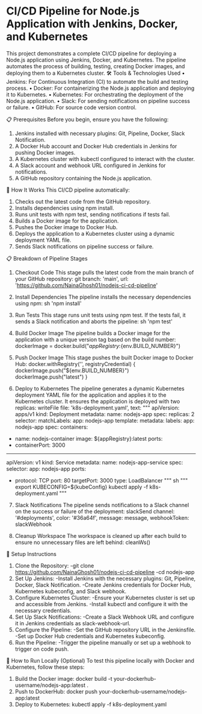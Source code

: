 # CI/CD Pipeline for Node.js Application with Jenkins, Docker, and Kubernetes

This project demonstrates a complete CI/CD pipeline for deploying a Node.js application using Jenkins, Docker, and Kubernetes. The pipeline automates the process of building, testing, creating Docker images, and deploying them to a Kubernetes cluster.
🛠️ Tools & Technologies Used
•	Jenkins: For Continuous Integration (CI) to automate the build and testing process.
•	Docker: For containerizing the Node.js application and deploying it to Kubernetes.
•	Kubernetes: For orchestrating the deployment of the Node.js application.
•	Slack: For sending notifications on pipeline success or failure.
•	GitHub: For source code version control.

📋 Prerequisites
Before you begin, ensure you have the following:
1.	Jenkins installed with necessary plugins: Git, Pipeline, Docker, Slack Notification.
2.	A Docker Hub account and Docker Hub credentials in Jenkins for pushing Docker images.
3.	A Kubernetes cluster with kubectl configured to interact with the cluster.
4.	A Slack account and webhook URL configured in Jenkins for notifications.
5.	A GitHub repository containing the Node.js application.
   
🚀 How It Works
This CI/CD pipeline automatically:
1.	Checks out the latest code from the GitHub repository.
2.	Installs dependencies using npm install.
3.	Runs unit tests with npm test, sending notifications if tests fail.
4.	Builds a Docker image for the application.
5.	Pushes the Docker image to Docker Hub.
6.	Deploys the application to a Kubernetes cluster using a dynamic deployment YAML file.
7.	Sends Slack notifications on pipeline success or failure.
   
📋 Breakdown of Pipeline Stages
1)	Checkout Code
This stage pulls the latest code from the main branch of your GitHub repository:
git branch: 'main', url: 'https://github.com/NainaGhosh01/nodejs-ci-cd-pipeline'

2)	Install Dependencies
The pipeline installs the necessary dependencies using npm:
sh 'npm install'

3)	Run Tests
This stage runs unit tests using npm test. If the tests fail, it sends a Slack notification and aborts the pipeline:
sh 'npm test'

4)	Build Docker Image
The pipeline builds a Docker image for the application with a unique version tag based on the build number: 
dockerImage = docker.build("${appRegistry}:${env.BUILD_NUMBER}")

5)	Push Docker Image
This stage pushes the built Docker image to Docker Hub:
docker.withRegistry('', registryCredential) {
dockerImage.push("${env.BUILD_NUMBER}")
dockerImage.push("latest")
}

6)	Deploy to Kubernetes
The pipeline generates a dynamic Kubernetes deployment YAML file for the application and applies it to the Kubernetes cluster. It ensures the application is deployed with two replicas:
writeFile file: 'k8s-deployment.yaml', text:
"""
apiVersion: apps/v1
kind: Deployment
metadata:
name: nodejs-app
spec:
replicas: 2
selector:
matchLabels:
app: nodejs-app
template:
metadata:
labels:
app: nodejs-app
spec:
containers:
-	name: nodejs-container
image: ${appRegistry}:latest
ports:
-	containerPort: 3000
---
apiVersion: v1
kind: Service
metadata:
name: nodejs-app-service
spec:
selector:
app: nodejs-app
ports:
-	protocol: TCP
port: 80
targetPort: 3000
type: LoadBalancer
"""
sh """
export KUBECONFIG=${kubeConfig}
kubectl apply -f k8s-deployment.yaml
"""

7)	Slack Notifications
The pipeline sends notifications to a Slack channel on the success or failure of the deployment: slackSend channel: '#deployments', color: '#36a64f', message: message, webhookToken: slackWebhook

8)	Cleanup Workspace
The workspace is cleaned up after each build to ensure no unnecessary files are left behind:
cleanWs()

📝 Setup Instructions
1.	Clone the Repository:
     -git clone https://github.com/NainaGhosh01/nodejs-ci-cd-pipeline
     -cd nodejs-app
2.	Set Up Jenkins:
     -Install Jenkins with the necessary plugins: Git, Pipeline, Docker, Slack Notification.
     -Create Jenkins credentials for Docker Hub, Kubernetes kubeconfig, and Slack webhook.
3.	Configure Kubernetes Cluster:
     -Ensure your Kubernetes cluster is set up and accessible from Jenkins.
     -Install kubectl and configure it with the necessary credentials.
4.	Set Up Slack Notifications:
     -Create a Slack Webhook URL and configure it in Jenkins credentials as slack-webhook-url.
5.	Configure the Pipeline:
     -Set the GitHub repository URL in the Jenkinsfile.
     -Set up Docker Hub credentials and Kubernetes kubeconfig.
6.	Run the Pipeline:
     -Trigger the pipeline manually or set up a webhook to trigger on code push.
  	
🔧 How to Run Locally (Optional)
To test this pipeline locally with Docker and Kubernetes, follow these steps:
1)	Build the Docker image: docker build -t your-dockerhub-username/nodejs-app:latest .
2)	Push to DockerHub: docker push your-dockerhub-username/nodejs-app:latest
3)	Deploy to Kubernetes: kubectl apply -f k8s-deployment.yaml

